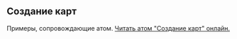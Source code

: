 ## Создание карт

Примеры, сопровождающие атом.
[Читать атом "Создание карт" онлайн.](https://stepik.org/lesson/107894/step/1)